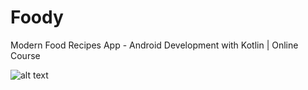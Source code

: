 # Foody

Modern Food Recipes App - Android Development with Kotlin | Online Course

![alt text](https://i.postimg.cc/6pt0GT54/Thumbnail-1.png)
